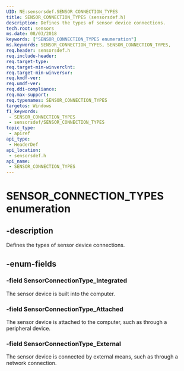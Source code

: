 ```yaml
---
UID: NE:sensorsdef.SENSOR_CONNECTION_TYPES
title: SENSOR_CONNECTION_TYPES (sensorsdef.h)
description: Defines the types of sensor device connections.
tech.root: sensors
ms.date: 08/03/2018
keywords: ["SENSOR_CONNECTION_TYPES enumeration"]
ms.keywords: SENSOR_CONNECTION_TYPES, SENSOR_CONNECTION_TYPES,
req.header: sensorsdef.h
req.include-header: 
req.target-type: 
req.target-min-winverclnt: 
req.target-min-winversvr: 
req.kmdf-ver: 
req.umdf-ver: 
req.ddi-compliance: 
req.max-support: 
req.typenames: SENSOR_CONNECTION_TYPES
targetos: Windows
f1_keywords:
 - SENSOR_CONNECTION_TYPES
 - sensorsdef/SENSOR_CONNECTION_TYPES
topic_type:
 - apiref
api_type:
 - HeaderDef
api_location:
 - sensorsdef.h
api_name:
 - SENSOR_CONNECTION_TYPES
---
```


# SENSOR_CONNECTION_TYPES enumeration


## -description

Defines the types of sensor device connections.

## -enum-fields

### -field SensorConnectionType_Integrated

The sensor device is built into the computer.

### -field SensorConnectionType_Attached

The sensor device is attached to the computer, such as through a peripheral device.

### -field SensorConnectionType_External

The sensor device is connected by external means, such as through a network connection.

